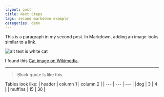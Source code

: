 ```yaml
---
layout: post
title: Next Steps
tags: second markdown example
categories: demo
---
```


This is a paragraph in my second post.
In Markdown, adding an image looks similar to a link. 

![alt text is white cat](https://upload.wikimedia.org/wikipedia/commons/thumb/b/b1/VAN_CAT.png/480px-VAN_CAT.png)

I found this [Cat image on Wikimedia](https://commons.wikimedia.org/wiki/File:VAN_CAT.png).

-----

> Block quote
> Is like this. 

Tables look like: 
| header | column 1 | column 2 |
| --- | --- | --- |
|dog | 3 | 4 | 
| muffins | 15 | 30 |

